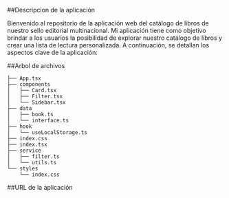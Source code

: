 ##Descripcion de la aplicación

Bienvenido al repositorio de la aplicación web del catálogo de libros de nuestro sello editorial multinacional. Mi aplicación tiene como objetivo brindar a los usuarios la posibilidad de explorar nuestro catálogo de libros y crear una lista de lectura personalizada. A continuación, se detallan los aspectos clave de la aplicación:

##Arbol de archivos

```
├── App.tsx
├── components
│   ├── Card.tsx
│   ├── Filter.tsx
│   └── Sidebar.tsx
├── data
│   ├── book.ts
│   └── interface.ts
├── hook
│   └── useLocalStorage.ts
├── index.css
├── index.tsx
├── service
│   ├── filter.ts
│   └── utils.ts
└── styles
    └── index.css
```

##URL de la aplicación
